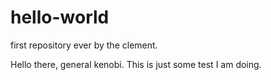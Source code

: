 # hello-world
first repository ever by the clement.

Hello there, general kenobi. This is just some test I am doing.
